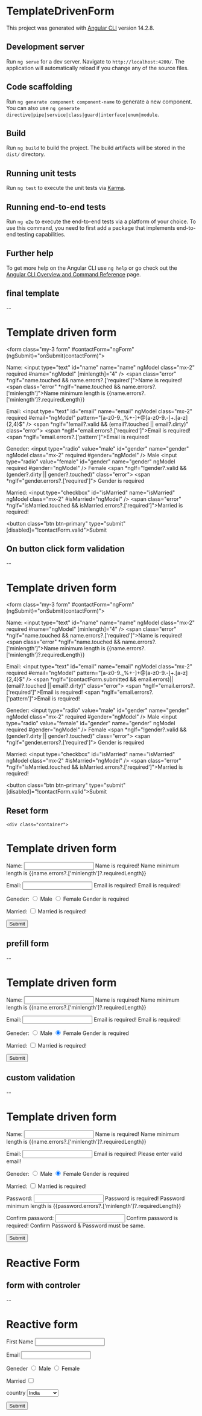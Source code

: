 # TemplateDrivenForm

This project was generated with [Angular CLI](https://github.com/angular/angular-cli) version 14.2.8.

## Development server

Run `ng serve` for a dev server. Navigate to `http://localhost:4200/`. The application will automatically reload if you change any of the source files.

## Code scaffolding

Run `ng generate component component-name` to generate a new component. You can also use `ng generate directive|pipe|service|class|guard|interface|enum|module`.

## Build

Run `ng build` to build the project. The build artifacts will be stored in the `dist/` directory.

## Running unit tests

Run `ng test` to execute the unit tests via [Karma](https://karma-runner.github.io).

## Running end-to-end tests

Run `ng e2e` to execute the end-to-end tests via a platform of your choice. To use this command, you need to first add a package that implements end-to-end testing capabilities.

## Further help

To get more help on the Angular CLI use `ng help` or go check out the [Angular CLI Overview and Command Reference](https://angular.io/cli) page.

## final template
-- <div class="container">
    <div class="row align-items-start">
        <div class="col-md-6">
            <h1 class="my-2">Template driven form</h1>
            <form class="my-3 form" #contactForm="ngForm" (ngSubmit)="onSubmit(contactForm)">
            <p>
                <label for="name">Name: </label>
                <input type="text" id="name" name="name" ngModel class="mx-2" required #name="ngModel" [minlength]="4" />
                <span class="error" *ngIf="name.touched && name.errors?.['required']">Name is required!</span>
                <span class="error" *ngIf="name.touched && name.errors?.['minlength']">Name minimum length is {{name.errors?.['minlength']?.requiredLength}}</span>
            </p>
            <p>
                <label for="email">Email: </label>
                <input type="text" id="email" name="email" ngModel class="mx-2" required #email="ngModel"
                    pattern="[a-z0-9._%+-]+@[a-z0-9.-]+\.[a-z]{2,4}$"  />
                    <span *ngIf="!email?.valid && (email?.touched || email?.dirty)" class="error">
                        <span  *ngIf="email.errors?.['required']">Email is required!</span>
                        <span  *ngIf="email.errors?.['pattern']">Email is required!</span>
                    </span>
                    <!-- <span *ngIf="(contactForm.submitted && email.errors)|| (email?.touched || email?.dirty)" class="error">
                        <span  *ngIf="email.errors?.['required']">Email is required!</span>
                        <span  *ngIf="email.errors?.['pattern']">Email is required!</span>
                    </span> -->
            </p>
            <p>
                <label for="gender">Geneder: </label>
                <input type="radio" value="male" id="gender" name="gender" ngModel class="mx-2" required #gender="ngModel" />
                Male
                <input type="radio" value="female" id="gender" name="gender" ngModel required #gender="ngModel" />
                Female
                <span *ngIf="!gender?.valid && (gender?.dirty || gender?.touched)" class="error">
                    <span *ngIf="gender.errors?.['required']">
                    Gender is required
                    </span>
                </span>
            </p>
            <p>
                <label for="isMarried">Married: </label>
                <input type="checkbox" id="isMarried" name="isMarried" ngModel class="mx-2" #isMarried="ngModel" />
                <span>
                    <span class="error" *ngIf="isMarried.touched && isMarried.errors?.['required']">Married is required!</span>
                </span>
            </p>
            <p>
                <button class="btn btn-primary" type="submit" [disabled]="!contactForm.valid">Submit</button>
            </p>
            </form>
        </div>
    </div>
</div>

## On button click form validation
-- <div class="container">
    <div class="row align-items-start">
        <div class="col-md-6">
            <h1 class="my-2">Template driven form</h1>
            <form class="my-3 form" #contactForm="ngForm" (ngSubmit)="onSubmit(contactForm)">
            <p>
                <label for="name">Name: </label>
                <input type="text" id="name" name="name" ngModel class="mx-2" required #name="ngModel" [minlength]="4" />
                <span class="error" *ngIf="name.touched && name.errors?.['required']">Name is required!</span>
                <span class="error" *ngIf="name.touched && name.errors?.['minlength']">Name minimum length is {{name.errors?.['minlength']?.requiredLength}}</span>
            </p>
            <p>
                <label for="email">Email: </label>
                <input type="text" id="email" name="email" ngModel class="mx-2" required #email="ngModel"
                    pattern="[a-z0-9._%+-]+@[a-z0-9.-]+\.[a-z]{2,4}$"  />
                    <span *ngIf="(contactForm.submitted && email.errors)|| (email?.touched || email?.dirty)" class="error">
                        <span  *ngIf="email.errors?.['required']">Email is required!</span>
                        <span  *ngIf="email.errors?.['pattern']">Email is required!</span>
                    </span>
            </p>
            <p>
                <label for="gender">Geneder: </label>
                <input type="radio" value="male" id="gender" name="gender" ngModel class="mx-2" required #gender="ngModel" />
                Male
                <input type="radio" value="female" id="gender" name="gender" ngModel required #gender="ngModel" />
                Female
                <span *ngIf="!gender?.valid && (gender?.dirty || gender?.touched)" class="error">
                    <span *ngIf="gender.errors?.['required']">
                    Gender is required
                    </span>
                </span>
            </p>
            <p>
                <label for="isMarried">Married: </label>
                <input type="checkbox" id="isMarried" name="isMarried" ngModel class="mx-2" #isMarried="ngModel" />
                <span>
                    <span class="error" *ngIf="isMarried.touched && isMarried.errors?.['required']">Married is required!</span>
                </span>
            </p>
            <p>
                <button class="btn btn-primary" type="submit" [disabled]="!contactForm.valid">Submit</button>
            </p>
            </form>
        </div>
    </div>
</div>

## Reset form
    <div class="container">
 <div class="row align-items-start">
   <div class="col-md-6">
     <h1 class="my-2">Template driven form</h1>
     <form class="my-3 form" #contactForm="ngForm" (ngSubmit)="onSubmit(contactForm); contactForm.reset()">
       <p>
         <label for="name">Name: </label>
         <input type="text" id="name" name="name" ngModel class="mx-2" required #name="ngModel" [minlength]="4" />
         <span class="error" *ngIf="name.touched && name.errors?.['required']">Name is required!</span>
         <span class="error" *ngIf="name.touched && name.errors?.['minlength']">Name minimum length is {{name.errors?.['minlength']?.requiredLength}}</span>
       </p>
       <p>
         <label for="email">Email: </label>
         <input type="text" id="email" name="email" ngModel class="mx-2" required #email="ngModel"
            pattern="[a-z0-9._%+-]+@[a-z0-9.-]+\.[a-z]{2,4}$"  />
            <span *ngIf="!email?.valid && (email?.touched || email?.dirty)" class="error">
                <span  *ngIf="email.errors?.['required']">Email is required!</span>
                <span  *ngIf="email.errors?.['pattern']">Email is required!</span>
            </span>
            <!-- <span *ngIf="(contactForm.submitted && email.errors)|| (email?.touched || email?.dirty)" class="error">
                <span  *ngIf="email.errors?.['required']">Email is required!</span>
                <span  *ngIf="email.errors?.['pattern']">Email is required!</span>
            </span> -->
       </p>
       <p>
         <label for="gender">Geneder: </label>
         <input type="radio" value="male" id="gender" name="gender" ngModel class="mx-2" required #gender="ngModel" />
         Male
         <input type="radio" value="female" id="gender" name="gender" ngModel required #gender="ngModel" />
         Female
         <span *ngIf="!gender?.valid && (gender?.dirty || gender?.touched)" class="error">
            <span *ngIf="gender.errors?.['required']">
              Gender is required
            </span>
          </span>
       </p>
       <p>
         <label for="isMarried">Married: </label>
         <input type="checkbox" id="isMarried" name="isMarried" ngModel class="mx-2" #isMarried="ngModel" />
         <span>
            <span class="error" *ngIf="isMarried.touched && isMarried.errors?.['required']">Married is required!</span>
         </span>
       </p>
       <p>
         <button class="btn btn-primary" type="submit" [disabled]="!contactForm.valid">Submit</button>
       </p>
     </form>
   </div>
 </div>
</div>

## prefill form
-- <div class="container">
 <div class="row align-items-start">
   <div class="col-md-6">
     <h1 class="my-2">Template driven form</h1>
     <form class="my-3 form" #contactForm="ngForm" (ngSubmit)="onSubmit(contactForm); contactForm.reset()">
       <p>
         <label for="name">Name: </label>
         <input type="text" id="name" name="name" ngModel class="mx-2" required #name="ngModel" [minlength]="4" [(ngModel)]="contact.name" />
         <span class="error" *ngIf="name.touched && name.errors?.['required']">Name is required!</span>
         <span class="error" *ngIf="name.touched && name.errors?.['minlength']">Name minimum length is {{name.errors?.['minlength']?.requiredLength}}</span>
       </p>
       <p>
         <label for="email">Email: </label>
         <input type="text" id="email" name="email" ngModel class="mx-2" required #email="ngModel"
            pattern="[a-z0-9._%+-]+@[a-z0-9.-]+\.[a-z]{2,4}$" [(ngModel)]="contact.email" />
            <span *ngIf="!email?.valid && (email?.touched || email?.dirty)" class="error">
                <span  *ngIf="email.errors?.['required']">Email is required!</span>
                <span  *ngIf="email.errors?.['pattern']">Email is required!</span>
            </span>
            <!-- <span *ngIf="(contactForm.submitted && email.errors)|| (email?.touched || email?.dirty)" class="error">
                <span  *ngIf="email.errors?.['required']">Email is required!</span>
                <span  *ngIf="email.errors?.['pattern']">Email is required!</span>
            </span> -->
       </p>
       <p>
         <label for="gender">Geneder: </label>
         <input type="radio" value="male" id="gender" name="gender" ngModel class="mx-2" required #gender="ngModel" checked [(ngModel)]="contact.gender" />
         Male
         <input type="radio" value="female" id="gender" name="gender" ngModel required #gender="ngModel" checked [(ngModel)]="contact.gender" />
         Female
         <span *ngIf="!gender?.valid && (gender?.dirty || gender?.touched)" class="error">
            <span *ngIf="gender.errors?.['required']">
              Gender is required
            </span>
          </span>
       </p>
       <p>
         <label for="isMarried">Married: </label>
         <input type="checkbox" id="isMarried" name="isMarried" ngModel class="mx-2" #isMarried="ngModel"[(ngModel)]="contact.isMarried" />
         <span>
            <span class="error" *ngIf="isMarried.touched && isMarried.errors?.['required']">Married is required!</span>
         </span>
       </p>
       <p>
         <button class="btn btn-primary" type="submit" [disabled]="!contactForm.valid">Submit</button>
       </p>
     </form>
   </div>
 </div>
</div>

## custom validation
-- <div class="container">
 <div class="row align-items-start">
   <div class="col-md-6">
     <h1 class="my-2">Template driven form</h1>
     <form class="my-3 form" #contactForm="ngForm" (ngSubmit)="onSubmit(contactForm); contactForm.reset()">
       <p>
         <label for="name">Name: </label>
         <input type="text" id="name" name="name" ngModel class="mx-2" required #name="ngModel" [minlength]="4" />
         <span class="error" *ngIf="name.touched && name.errors?.['required']">Name is required!</span>
         <span class="error" *ngIf="name.touched && name.errors?.['minlength']">Name minimum length is {{name.errors?.['minlength']?.requiredLength}}</span>
       </p>
       <p>
         <label for="email">Email: </label>
         <input type="text" id="email" name="email" ngModel class="mx-2" required #email="ngModel"
            pattern="[a-z0-9._%+-]+@[a-z0-9.-]+\.[a-z]{2,4}$" appEmailValidator  />
            <span *ngIf="!email?.valid && (email?.touched || email?.dirty)" class="error">
                <span  *ngIf="email.errors?.['required']">Email is required!</span>
                <span  *ngIf="email.errors?.['pattern']">Please enter valid email!</span>
                <!-- <span  *ngIf="email.hasError('emailvalidator')">Please provide a valid email address!</span> -->
            </span>
            <!--click on submit button validation---->
            <!-- <span *ngIf="(contactForm.submitted && email.errors)|| (email?.touched || email?.dirty)" class="error">
                <span  *ngIf="email.errors?.['required']">Email is required!</span>
                <span  *ngIf="email.errors?.['pattern']">Email is required!</span>
            </span> -->
       </p>
       <p>
         <label for="gender">Geneder: </label>
         <input type="radio" value="male" id="gender" name="gender" ngModel class="mx-2" required #gender="ngModel" checked [(ngModel)]="contact.gender" />
         Male
         <input type="radio" value="female" id="gender" name="gender" ngModel required #gender="ngModel" checked [(ngModel)]="contact.gender" />
         Female
         <span *ngIf="!gender?.valid && (gender?.dirty || gender?.touched)" class="error">
            <span *ngIf="gender.errors?.['required']">
              Gender is required
            </span>
          </span>
       </p>
       <p>
         <label for="isMarried">Married: </label>
         <input type="checkbox" id="isMarried" name="isMarried" ngModel class="mx-2" #isMarried="ngModel"[(ngModel)]="contact.isMarried" />
         <span>
            <span class="error" *ngIf="isMarried.touched && isMarried.errors?.['required']">Married is required!</span>
         </span>
       </p>
       <p>
        <label for="name">Password: </label>
        <input type="password" id="password" name="password" ngModel class="mx-2" required #password="ngModel" [minlength]="4" />
        <span class="error" *ngIf="password.touched && password.errors?.['required']">Password is required!</span>
        <span class="error" *ngIf="password.touched && password.errors?.['minlength']">Password minimum length is {{password.errors?.['minlength']?.requiredLength}}</span>
      </p>
      <p>
        <label for="name">Confirm password: </label>
        <input type="password" id="cpassword" name="cpassword" ngModel class="mx-2" required #cpassword="ngModel" appPasswordvalidator="password" />
        <span class="error" *ngIf="cpassword.touched && cpassword.errors?.['required']">Confirm password is required!</span>
        <span *ngIf="cpassword.hasError('passwordMatchError')">
            Confirm Password & Password must be same.
          </span>
      </p>
       <p>
         <button class="btn btn-primary" type="submit" [disabled]="!contactForm.valid">Submit</button>
       </p>
     </form>
   </div>
 </div>
</div>

# Reactive Form
  ## form with controler
  --<div class="container">
  <div class="row align-items-start">
    <div class="col-md-6">
      <h1 class="my-2">Reactive form</h1>
      <form [formGroup]="contactForm" (ngSubmit)="onSubmit()">
        <p>
          <label for="firstname">First Name </label>
          <input type="text" id="firstname" name="firstname" formControlName="firstname" />
        </p>
        <p>
          <label for="email">Email </label>
          <input type="text" id="email" name="email" formControlName="email" />
        </p>
        <p>
          <label for="gender">Geneder </label>
          <input type="radio" value="male" id="gender" name="gender" formControlName="gender" /> Male
          <input type="radio" value="female" id="gender" name="gender" formControlName="gender" /> Female
        </p>
        <p>
          <label for="isMarried">Married </label>
          <input type="checkbox" id="isMarried" name="isMarried"  formControlName="isMarried" />
        </p>
        <p>
          <label for="country">country </label>
          <select id="country" name="country" formControlName="country">
            <option [value]="1">India</option>
            <option [value]="2">USA</option>
            <option [value]="3">England</option>
            <option [value]="4">Singapore</option>
          </select>
        </p>
        <p>
          <button type="submit">Submit</button>
        </p>
      </form>
    </div>
  </div>
</div>
